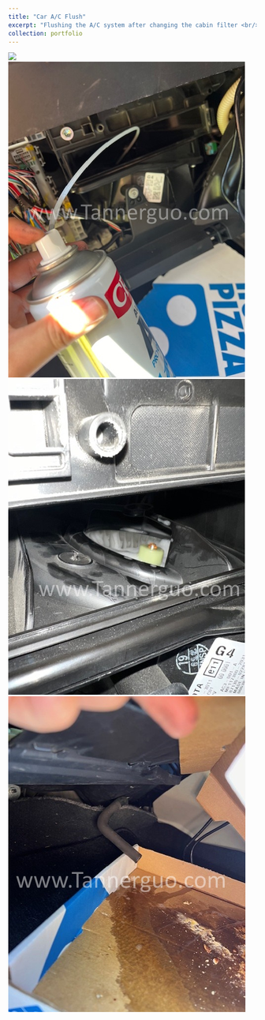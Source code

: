 ```yaml
---
title: "Car A/C Flush"
excerpt: "Flushing the A/C system after changing the cabin filter <br/><img src='/images/aircon2.jpg'>"
collection: portfolio
---
```

<img src='/images/aircon1.jpg'>
<br/>
<img src='/images/aircon2.jpg'>
<br/>
<img src='/images/aircon3.jpg'>
<br/>
<img src='/images/aircon4.jpg'>

